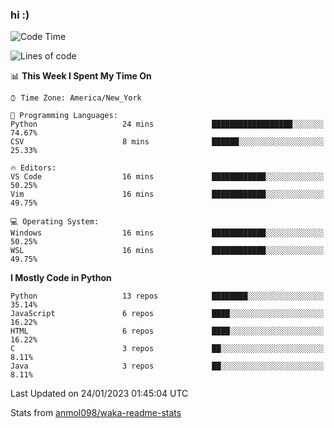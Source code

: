 ### hi :)

<!--START_SECTION:waka-->
![Code Time](http://img.shields.io/badge/Code%20Time-951%20hrs%2042%20mins-blue)

![Lines of code](https://img.shields.io/badge/From%20Hello%20World%20I%27ve%20Written-601%20Thousand%20lines%20of%20code-blue)

📊 **This Week I Spent My Time On** 

```text
⌚︎ Time Zone: America/New_York

💬 Programming Languages: 
Python                   24 mins             ██████████████████░░░░░░░   74.67% 
CSV                      8 mins              ██████░░░░░░░░░░░░░░░░░░░   25.33%

🔥 Editors: 
VS Code                  16 mins             ████████████░░░░░░░░░░░░░   50.25% 
Vim                      16 mins             ████████████░░░░░░░░░░░░░   49.75%

💻 Operating System: 
Windows                  16 mins             ████████████░░░░░░░░░░░░░   50.25% 
WSL                      16 mins             ████████████░░░░░░░░░░░░░   49.75%

```

**I Mostly Code in Python** 

```text
Python                   13 repos            ████████░░░░░░░░░░░░░░░░░   35.14% 
JavaScript               6 repos             ████░░░░░░░░░░░░░░░░░░░░░   16.22% 
HTML                     6 repos             ████░░░░░░░░░░░░░░░░░░░░░   16.22% 
C                        3 repos             ██░░░░░░░░░░░░░░░░░░░░░░░   8.11% 
Java                     3 repos             ██░░░░░░░░░░░░░░░░░░░░░░░   8.11%

```



 Last Updated on 24/01/2023 01:45:04 UTC
<!--END_SECTION:waka-->

Stats from [anmol098/waka-readme-stats](https://github.com/anmol098/waka-readme-stats)